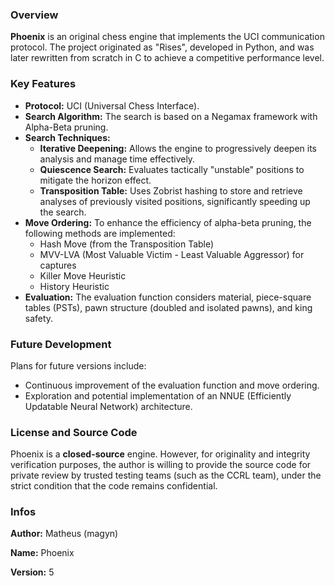 ### **Overview**

**Phoenix** is an original chess engine that implements the UCI communication protocol. The project originated as "Rises", developed in Python, and was later rewritten from scratch in C to achieve a competitive performance level.

### **Key Features**

*   **Protocol:** UCI (Universal Chess Interface).
*   **Search Algorithm:** The search is based on a Negamax framework with Alpha-Beta pruning.
*   **Search Techniques:**
    *   **Iterative Deepening:** Allows the engine to progressively deepen its analysis and manage time effectively.
    *   **Quiescence Search:** Evaluates tactically "unstable" positions to mitigate the horizon effect.
    *   **Transposition Table:** Uses Zobrist hashing to store and retrieve analyses of previously visited positions, significantly speeding up the search.
*   **Move Ordering:** To enhance the efficiency of alpha-beta pruning, the following methods are implemented:
    *   Hash Move (from the Transposition Table)
    *   MVV-LVA (Most Valuable Victim - Least Valuable Aggressor) for captures
    *   Killer Move Heuristic
    *   History Heuristic
*   **Evaluation:** The evaluation function considers material, piece-square tables (PSTs), pawn structure (doubled and isolated pawns), and king safety.

### **Future Development**

Plans for future versions include:
*   Continuous improvement of the evaluation function and move ordering.
*   Exploration and potential implementation of an NNUE (Efficiently Updatable Neural Network) architecture.

### **License and Source Code**

Phoenix is a **closed-source** engine. However, for originality and integrity verification purposes, the author is willing to provide the source code for private review by trusted testing teams (such as the CCRL team), under the strict condition that the code remains confidential.

### **Infos**

**Author:** Matheus (magyn)

**Name:** Phoenix

**Version:** 5
